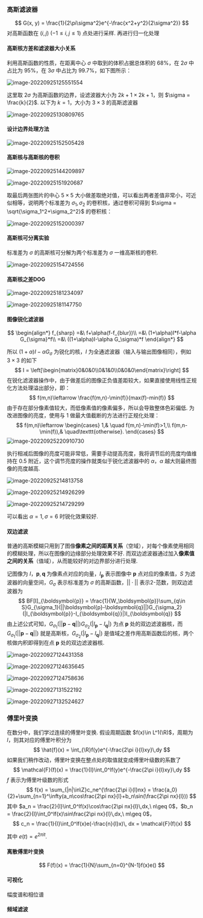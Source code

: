 ### 高斯滤波器

$$
G(x, y) = \frac{1}{2\pi\sigma^2}e^{-\frac{x^2+y^2}{2\sigma^2}}
$$
对高斯函数在 $(i,j)\ (-1\leqslant i,j\leqslant 1)$ 点处进行采样. 再进行归一化处理

#### 高斯核方差和滤波器大小关系

利用高斯函数的性质，在距离中心 $\sigma$ 中取到的体积占据总体积的 $68\%$，在 $2\sigma$ 中占比为 $95\%$，在 $3\sigma$ 中占比为 $99.7\%$，如下图所示：

![image-20220925125551554](note.figure/sigma原则.png)

这里取 $2\sigma$ 为高斯函数的边界，设滤波器大小为 $2k+1\times 2k+1$，则 $\sigma = \frac{k}{2}$. 以下为 $k=1$，大小为 $3\times 3$ 的高斯滤波器

![image-20220925130809765](note.figure/3x3高斯核.png)

#### 设计边界处理方法

![image-20220925152505428](note.figure/零填充.png)

#### 高斯核与高斯核的卷积

![image-20220925144209897](note.figure/高斯模糊效果.png)

![image-20220925151920687](note.figure/高斯核卷积.png)

取最后两张图片的中心 $5\times 5$ 大小做差取绝对值，可以看出两者差值非常小，可近似相等，说明两个标准差为 $\sigma_1,\sigma_2$ 的卷积核，通过卷积可得到 $\sigma = \sqrt{\sigma_1^2+\sigma_2^2}$ 的卷积核：

![image-20220925152000397](note.figure/两个Gauss核卷积差值.png)

#### 高斯核可分离实验

标准差为 $\sigma$ 的高斯核可分解为两个标准差为 $\sigma$ 一维高斯核的卷积.

![image-20220925154724556](note.figure/高斯核分离.png)

#### 高斯核之差DOG

![image-20220925181234097](note.figure/DOG1.png)

![image-20220925181147750](note.figure/DOG2.png)

#### 图像锐化滤波器

$$
\begin{align*}
f_{sharp} =&\ f+\alpha(f-f_{blur})\\
=&\ (1+\alpha)I*f-\alpha G_{\sigma}*f\\
=&\ ((1+\alpha)I-\alpha G_\sigma)*f
\end{align*}
$$

所以 $(1+\alpha)I-\alpha G_\sigma$ 为锐化的核，$I$ 为全通滤波器（输入与输出图像相同），例如 $3\times 3$ 的如下
$$
I = \left[\begin{matrix}0&0&0\\0&1&0\\0&0&0\end{matrix}\right]
$$
在锐化滤波器操作中，由于做差后的图像正负值差距较大，如果直接使用线性正规化方法处理溢出部分，即：
$$
f(m,n)\leftarrow \frac{f(m,n)-\min(f)}{max(f)-min(f)}
$$
由于存在部分像素值较大，而低像素值的像素偏多，所以会导致整体色彩偏低. 为改进图像的亮度，使用与 $1$ 做最大值截断的方法进行正规化处理：
$$
f(m,n)\leftarrow \begin{cases}
1,& \quad f(m,n)-\min(f)>1,\\
f(m,n-\min(f)),& \quad\texttt{otherwise}.
\end{cases}
$$
![image-20220925220910730](note.figure/线性正规化与截断正规化.png)

执行相减后图像的亮度可能非常低，需要手动提高亮度，我将调节后的亮度均值维持在 $0.5$ 附近，这个调节亮度的操作就类似于锐化滤波器中的 $\alpha$，$\alpha$ 越大则最终图像的亮度越高.

![image-20220925214813758](note.figure/锐化sigma=3.png)

![image-20220925214926299](note.figure/锐化sigma=6.png)

![image-20220925214729299](note.figure/锐化sigma=10.png)

可以看出 $\alpha=1,\sigma=6$ 时锐化效果较好.

#### 双边滤波

普通的高斯模糊只用到了图像**像素之间的距离关系**（空域），对每个像素使用相同的模糊处理，所以在图像的边缘部分处理效果不好. 而双边滤波器通过加入**像素值之间的关系**（值域），从而能较好的对边界部分进行处理.

记图像为 $I$，$\boldsymbol{p},\boldsymbol{q}$ 为像素点对应的向量，$I_{\boldsymbol{p}}$ 表示图像中 $\boldsymbol{p}$ 点对应的像素值，$S$ 为滤波器的向量空间，$G_\sigma$ 表示标准差为 $\sigma$ 的高斯函数，$||\cdot||$ 表示2-范数，则双边滤波器为
$$
BF[I]_{\boldsymbol{p}} = \frac{1}{W_\boldsymbol{p}}\sum_{q\in S}G_{\sigma_1}(||\boldsymbol{p}-\boldsymbol{q}||)G_{\sigma_2}(|I_{\boldsymbol{p}}-I_{\boldsymbol{q}}|)I_{\boldsymbol{q}}
$$
由上述公式可知，$G_{\sigma_1}(||\boldsymbol{p}-\boldsymbol{q}||)G_{\sigma_2}(|I_{\boldsymbol{p}}-I_{\boldsymbol{q}}|)$ 为点 $\boldsymbol{p}$ 处的双边滤波器核，而 $G_{\sigma_1}(||\boldsymbol{p}-\boldsymbol{q}||)$ 就是高斯核，$G_{\sigma_2}(|I_{\boldsymbol{p}}-I_{\boldsymbol{q}}|)$ 是值域之差作用高斯函数后的核，两个核做内积即得到在点 $\boldsymbol{p}$ 处的双边滤波器核.

![image-20220927124431358](E:\Coding\CVPR\hw1\note.figure\双通道不同效果.png)

![image-20220927124635645](E:\Coding\CVPR\hw1\note.figure\双通道-加入噪声.png)

![image-20220927124758636](E:\Coding\CVPR\hw1\note.figure\双通道-人脸1.png)

![image-20220927131522192](E:\Coding\CVPR\hw1\note.figure\双通道-人物2.png)

![image-20220927132524627](E:\Coding\CVPR\hw1\note.figure\双通道-建筑1.png)

### 傅里叶变换

在数分中，我们学过连续的傅里叶变换. 假设周期函数 $f(x)\in L^1(\R)$，周期为 $l$，则其对应的傅里叶积分为
$$
\hat{f}(x) = \int_{\R}f(y)e^{-\frac{2\pi i}{l}xy}\,dy
$$
如果我们稍作改动，傅里叶变换在整点处的取值就变成傅里叶级数的系数了
$$
\mathcal{F}(f)(x) = \frac{1}{l}\int_0^lf(y)e^{-\frac{2\pi i}{l}xy}\,dy
$$
$f$ 表示为傅里叶级数的形式
$$
f(x) = \sum_{|n|\in\Z}c_ne^{\frac{2\pi i}{l}nx} = \frac{a_0}{2}+\sum_{n=1}^\infty(a_n\cos\frac{2\pi nx}{l}+b_n\sin(\frac{2\pi nx}{l}))
$$
其中 $a_n = \frac{2}{l}\int_0^lf(x)\cos\frac{2\pi nx}{l}\,dx,\ n\geq 0$，$b_n = \frac{2}{l}\int_0^lf(x)\sin\frac{2\pi nx}{l}\,dx,\ m\geq 0$，
$$
c_n = \frac{1}{l}\int_0^lf(x)e(-\frac{n}{l}x)\, dx = \mathcal{F}(f)(x)
$$

其中 $e(t) = e^{2\pi it}$.

#### 离散傅里叶变换

$$
F(f)(x) = \frac{1}{N}\sum_{n=0}^{N-1}f(x)e()
$$



#### 可视化

幅度谱和相位谱

#### 频域滤波